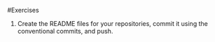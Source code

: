 #Exercises
1. Create the README files for your repositories, commit it using
the conventional commits, and push.